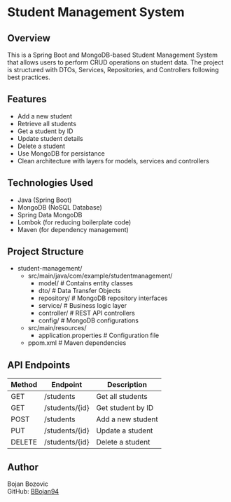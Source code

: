 # Student Management System

## Overview

This is a Spring Boot and MongoDB-based Student Management System that allows users to perform CRUD operations on student data. The project is structured with DTOs, Services, Repositories, and Controllers following best practices.

## Features
- Add a new student
- Retrieve all students
- Get a student by ID
- Update student details
- Delete a student
- Use MongoDB for persistance
- Clean architecture with layers for models, services and controllers

## Technologies Used
- Java (Spring Boot)
- MongoDB (NoSQL Database)
- Spring Data MongoDB
- Lombok (for reducing boilerplate code)
- Maven (for dependency management)

## Project Structure

- student-management/
  - src/main/java/com/example/studentmanagement/
    - model/                  # Contains entity classes
    - dto/                    # Data Transfer Objects
    - repository/             # MongoDB repository interfaces
    - service/                # Business logic layer
    - controller/             # REST API controllers
    - config/                 # MongoDB configurations
  - src/main/resources/
    - application.properties  # Configuration file
  - ppom.xml                                    # Maven dependencies

## API Endpoints

| Method         | Endpoint               | Description               |
|----------------|------------------------|---------------------------|
| GET            | /students              | Get all students          |
| GET            | /students/{id}         | Get student by ID         |
| POST           | /students              | Add a new student         |
| PUT            | /students/{id}         | Update a student          |
| DELETE         | /students/{id}         | Delete a student          |

## Author
Bojan Bozovic\
GitHub: [BBojan94](https://github.com/BBojan94)

